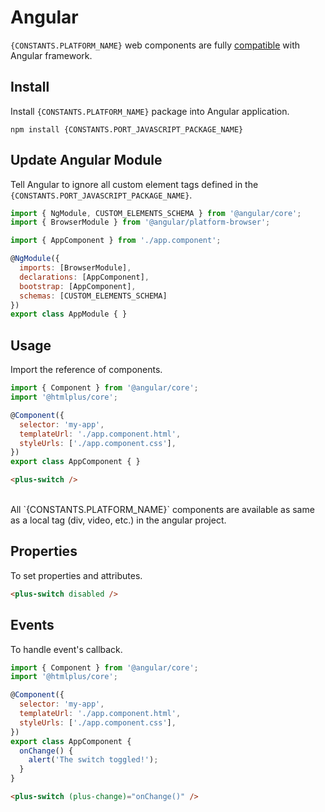 # Angular

`{CONSTANTS.PLATFORM_NAME}` web components are fully [compatible](https://custom-elements-everywhere.com/#angular) with Angular framework.

## Install

Install `{CONSTANTS.PLATFORM_NAME}` package into Angular application.

```shell
npm install {CONSTANTS.PORT_JAVASCRIPT_PACKAGE_NAME}
```

## Update Angular Module

Tell Angular to ignore all custom element tags defined in the `{CONSTANTS.PORT_JAVASCRIPT_PACKAGE_NAME}`.

```js
import { NgModule, CUSTOM_ELEMENTS_SCHEMA } from '@angular/core';
import { BrowserModule } from '@angular/platform-browser';

import { AppComponent } from './app.component';

@NgModule({
  imports: [BrowserModule],
  declarations: [AppComponent],
  bootstrap: [AppComponent],
  schemas: [CUSTOM_ELEMENTS_SCHEMA]
})
export class AppModule { }
```

## Usage

Import the reference of components.

```js
import { Component } from '@angular/core';
import '@htmlplus/core';

@Component({
  selector: 'my-app',
  templateUrl: './app.component.html',
  styleUrls: ['./app.component.css'],
})
export class AppComponent { }
```

```html
<plus-switch />
```

<br/>

<Alert type="info">
All `{CONSTANTS.PLATFORM_NAME}` components are available as same as a local tag (div, video, etc.) in the angular project.
</Alert>

## Properties

To set properties and attributes.

```html
<plus-switch disabled />
```

## Events

To handle event's callback.

```js
import { Component } from '@angular/core';
import '@htmlplus/core';

@Component({
  selector: 'my-app',
  templateUrl: './app.component.html',
  styleUrls: ['./app.component.css'],
})
export class AppComponent {
  onChange() {
    alert('The switch toggled!');
  }
}
```

```html
<plus-switch (plus-change)="onChange()" />
```
